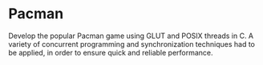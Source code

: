 # Pacman
Develop the popular Pacman game using GLUT and POSIX threads in C. A variety of concurrent programming and synchronization techniques had to be applied, in order to ensure quick and reliable performance.
